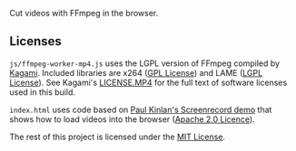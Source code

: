 Cut videos with FFmpeg in the browser.

## Licenses
`js/ffmpeg-worker-mp4.js` uses the LGPL version of FFmpeg compiled by [Kagami](https://github.com/Kagami/ffmpeg.js). Included libraries are x264 ([GPL License](https://git.videolan.org/?p=x264.git;a=blob;f=COPYING)) and LAME ([LGPL License](https://github.com/rbrito/lame/blob/origin/COPYING)). See Kagami's [LICENSE.MP4](https://github.com/Kagami/ffmpeg.js/blob/master/LICENSE.MP4) for the full text of software licenses used in this build.

`index.html` uses code based on [Paul Kinlan's Screenrecord demo](https://github.com/PaulKinlan/screenrecord) that shows how to load videos into the browser ([Apache 2.0 Licence](https://github.com/PaulKinlan/screenrecord/blob/master/LICENCE)).

The rest of this project is licensed under the [MIT License](LICENSE).
